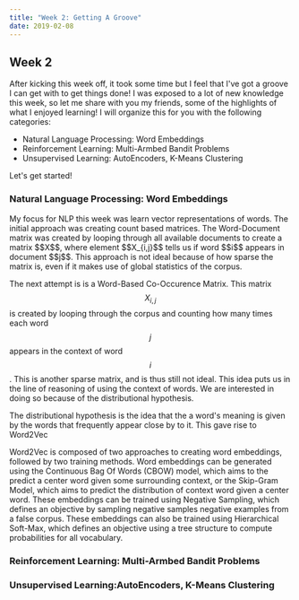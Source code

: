 ```yaml
---
title: "Week 2: Getting A Groove"
date: 2019-02-08
---
```

## Week 2 
After kicking this week off, it took some time but I feel that I've got a groove I can get with to get things done! 
I was exposed to a lot of  new knowledge this week, so let me share with you my friends, some of the highlights  of what I enjoyed learning! 
I will organize this for you with the following categories: 
<ul>
    <li> Natural Language Processing: Word Embeddings  </li>
    <li> Reinforcement Learning: Multi-Armbed Bandit Problems </li>
    <li> Unsupervised Learning: AutoEncoders, K-Means Clustering </li>
</ul>
Let's get started! 

<h3> Natural Language Processing: Word Embeddings</h3>
My focus for NLP this week was learn vector representations of words. The initial approach was creating count based
matrices. The Word-Document matrix was created by looping through all available documents to create a matrix $$X$$, 
where element $$X_{i,j}$$ tells us if word $$i$$ appears in document $$j$$. This approach is not ideal because of how 
sparse the matrix is, even if it makes use of global statistics of the corpus.

The next attempt is is a Word-Based Co-Occurence Matrix. This matrix $$X_{i,j}$$ is created by looping through the corpus 
and counting how many times each word $$j$$ appears in the context of word $$i$$. This is another sparse matrix, and 
is thus still not ideal. This idea puts us in the line of reasoning of using the context of words. We are interested
in doing so because of the distributional hypothesis.

The distributional hypothesis is the idea that the a word's meaning is given by the words that frequently appear close
by to it. This gave rise to Word2Vec

Word2Vec is composed of two approaches to creating word embeddings, followed by two training methods. Word embeddings can
be generated using the Continuous Bag Of Words (CBOW) model, which aims to the predict a center word given some surrounding
 context, or the Skip-Gram Model, which aims to predict the distribution of context word given a center word. These embeddings can
 be trained using Negative Sampling, which defines an objective by sampling negative samples negative examples from a
 false corpus. These embeddings can also be trained using Hierarchical Soft-Max, which defines an objective using a 
 tree structure to compute probabilities for all vocabulary. 
 
 

<h3> Reinforcement Learning: Multi-Armbed Bandit Problems</h3> 

<h3> Unsupervised Learning:AutoEncoders, K-Means Clustering </h3> 